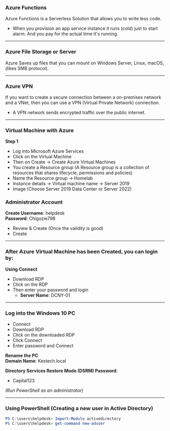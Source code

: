 ### Azure Functions

Azure Functions is a Serverless Solution that allows you to write less code.  
- When you provision an app service instance it runs (cold) just to start alarm. And you pay for the actual time it's running.

---

### Azure File Storage or Server

Azure Saves up files that you can mount on Windows Server, Linux, macOS, (likes SMB protocol).

---

### Azure VPN

If you want to create a secure connection between a on-premises network and a VNet, then you can use a VPN (Virtual Private Network) connection.  
- A VPN network sends encrypted traffic over the public internet.

---

### Virtual Machine with Azure

**Step 1**  
- Log into Microsoft Azure Services  
- Click on the Virtual Machine  
- Then on Create -> Create Azure Virtual Machines  
- You create a Resource group (A Resource group is a collection of resources that shares lifecycle, permissions and policies)  
- Name the Resource group -> Homelab  
- Instance details -> Virtual machine name -> Server 2019  
- Image (Choose Server 2019 Data Center or Server 2022)

### Administrator Account

**Create Username**: helpdesk  
**Password**: Chigozie798  
- Review & Create (Once the validity is good)  
- Create

---

### After Azure Virtual Machine has been Created, you can login by:

**Using Connect**  
- Download RDP  
- Click on the RDP  
- Then enter your password and login  
  - **Server Name**: DCNY-01

---

### Log into the Windows 10 PC

- Connect  
- Download RDP  
- Click on the downloaded RDP  
- Click Connect  
- Enter password and Connect  

**Rename the PC**  
**Domain Name**: Kestech.local  

**Directory Services Restore Mode (DSRM) Password**:  
- Capital123  

*(Run PowerShell as an administrator)*

---

### Using PowerShell (Creating a new user in Active Directory)

```powershell
PS C:\users\helpdesk> Import-Module activedirectory
PS C:\users\helpdesk> get-command new-aduser
